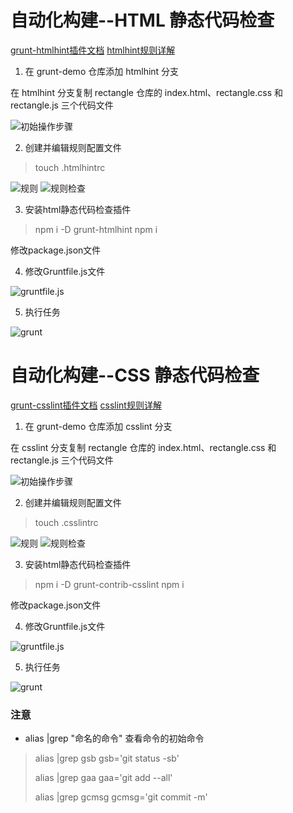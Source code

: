 # 自动化构建--HTML 静态代码检查

[grunt-htmlhint插件文档](https://www.npmjs.com/package/grunt-htmlhint)
[htmlhint规则详解](https://segmentfault.com/a/1190000013276858)


1. 在 grunt-demo 仓库添加 htmlhint 分支

在 htmlhint 分支复制 rectangle 仓库的 index.html、rectangle.css 和 rectangle.js 三个代码文件

![初始操作步骤](../image/htmlhint.png)

2. 创建并编辑规则配置文件 

> touch .htmlhintrc

![规则](../image/htmlhint01.png)
![规则检查](../image/htmlhint02.png)

3. 安装html静态代码检查插件

> npm i -D grunt-htmlhint 
> npm i

修改package.json文件

4. 修改Gruntfile.js文件

![gruntfile.js](../image/htmlhint03.png)

5. 执行任务

![grunt](../image/htmlhint04.png)

# 自动化构建--CSS 静态代码检查

[grunt-csslint插件文档](https://www.npmjs.com/package/grunt-contrib-csslint)
[csslint规则详解](https://github.com/CSSLint/csslint/wiki/Rules)


1. 在 grunt-demo 仓库添加 csslint 分支

在 csslint 分支复制 rectangle 仓库的 index.html、rectangle.css 和 rectangle.js 三个代码文件

![初始操作步骤](../image/csslint.png)

2. 创建并编辑规则配置文件 

> touch .csslintrc

![规则](../image/htmlhint01.png)
![规则检查](../image/htmlhint02.png)

3. 安装html静态代码检查插件

> npm i -D grunt-contrib-csslint 
> npm i

修改package.json文件

4. 修改Gruntfile.js文件

![gruntfile.js](../image/htmlhint03.png)

5. 执行任务

![grunt](../image/htmlhint04.png)


### 注意

- alias |grep "命名的命令"  查看命令的初始命令
> alias |grep gsb
> gsb='git status -sb'
> 
> alias |grep gaa
> gaa='git add --all'
>
> alias |grep gcmsg
> gcmsg='git commit -m'